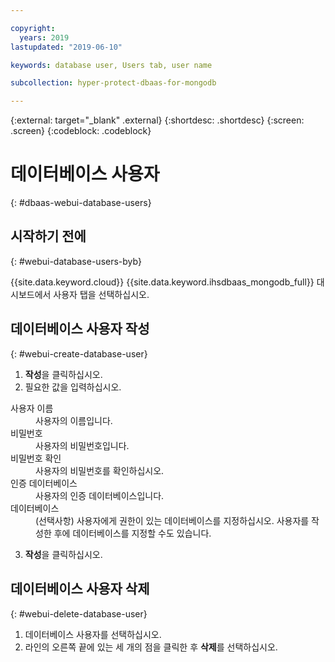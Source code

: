 ```yaml
---

copyright:
  years: 2019
lastupdated: "2019-06-10"

keywords: database user, Users tab, user name

subcollection: hyper-protect-dbaas-for-mongodb

---
```


{:external: target="_blank" .external}
{:shortdesc: .shortdesc}
{:screen: .screen}
{:codeblock: .codeblock}


# 데이터베이스 사용자
{: #dbaas-webui-database-users}

## 시작하기 전에
{: #webui-database-users-byb}

{{site.data.keyword.cloud}} {{site.data.keyword.ihsdbaas_mongodb_full}} 대시보드에서 사용자 탭을 선택하십시오.

## 데이터베이스 사용자 작성
{: #webui-create-database-user}

1. **작성**을 클릭하십시오.
2. 필요한 값을 입력하십시오.
<dl>
<dt>사용자 이름</dt>
<dd>사용자의 이름입니다.</dd>
<dt>비밀번호</dt>
<dd>사용자의 비밀번호입니다.</dd>
<dt>비밀번호 확인</dt>
<dd>사용자의 비밀번호를 확인하십시오.</dd>
<dt>인증 데이터베이스</dt>
<dd>사용자의 인증 데이터베이스입니다.</dd>
<dt>데이터베이스</dt>
<dd>(선택사항) 사용자에게 권한이 있는 데이터베이스를 지정하십시오. 사용자를 작성한 후에 데이터베이스를 지정할 수도 있습니다.</dd>
</dl>

3. **작성**을 클릭하십시오.

## 데이터베이스 사용자 삭제
{: #webui-delete-database-user}

1. 데이터베이스 사용자를 선택하십시오.
2. 라인의 오른쪽 끝에 있는 세 개의 점을 클릭한 후 **삭제**를 선택하십시오.
